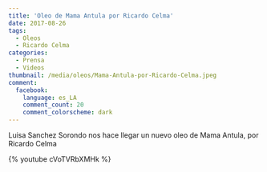 ```yaml
---
title: 'Oleo de Mama Antula por Ricardo Celma'
date: 2017-08-26
tags:
  - Oleos
  - Ricardo Celma
categories:
  - Prensa
  - Videos
thumbnail: /media/oleos/Mama-Antula-por-Ricardo-Celma.jpeg
comment:
  facebook:
    language: es_LA
    comment_count: 20
    comment_colorscheme: dark  
---
```


Luisa Sanchez Sorondo nos hace llegar un nuevo oleo de Mama Antula, por Ricardo Celma

{% youtube cVoTVRbXMHk %}